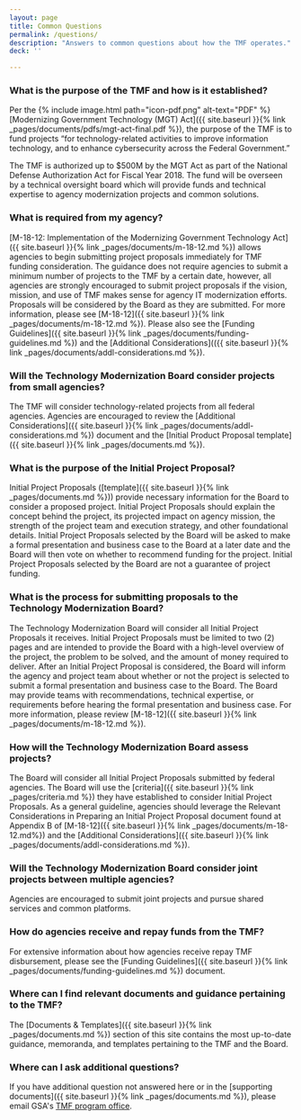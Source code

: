 ```yaml
---
layout: page
title: Common Questions
permalink: /questions/
description: "Answers to common questions about how the TMF operates."
deck: ''

---
```


### What is the purpose of the TMF and how is it established?
Per the {% include image.html path="icon-pdf.png" alt-text="PDF" %}[Modernizing Government Technology (MGT) Act]({{ site.baseurl }}{% link _pages/documents/pdfs/mgt-act-final.pdf %}), the purpose of the TMF is to fund projects “for technology-related activities to improve information technology, and to enhance cybersecurity across the Federal Government.”

The TMF is authorized up to $500M by the MGT Act as part of the National Defense Authorization Act for Fiscal Year 2018. The fund will be overseen by a technical oversight board which will provide funds and technical expertise to agency modernization projects and common solutions.

### What is required from my agency?
[M-18-12: Implementation of the Modernizing Government Technology Act]({{ site.baseurl }}{% link _pages/documents/m-18-12.md %}) allows agencies to begin submitting project proposals immediately for TMF funding consideration. The guidance does not require agencies to submit a minimum number of projects to the TMF by a certain date, however, all agencies are strongly encouraged to submit project proposals if the vision, mission, and use of TMF makes sense for agency IT modernization efforts. Proposals will be considered by the Board as they are submitted. For more information, please see [M-18-12]({{ site.baseurl }}{% link _pages/documents/m-18-12.md %}). Please also see the [Funding Guidelines]({{ site.baseurl }}{% link _pages/documents/funding-guidelines.md %}) and the [Additional Considerations](({{ site.baseurl }}{% link _pages/documents/addl-considerations.md %}).

### Will the Technology Modernization Board consider projects from small agencies?
The TMF will consider technology-related projects from all federal agencies. Agencies are encouraged to review the [Additional Considerations]({{ site.baseurl }}{% link _pages/documents/addl-considerations.md %}) document and the [Initial Product Proposal template]({{ site.baseurl }}{% link _pages/documents.md %}).

### What is the purpose of the Initial Project Proposal?
Initial Project Proposals ([template]({{ site.baseurl }}{% link _pages/documents.md %})) provide necessary information for the Board to consider a proposed project. Initial Project Proposals should explain the concept behind the project, its projected impact on agency mission, the strength of the project team and execution strategy, and other foundational details. Initial Project Proposals selected by the Board will be asked to make a formal presentation and business case to the Board at a later date and the Board will then vote on whether to recommend funding for the project. Initial Project Proposals selected by the Board are not a guarantee of project funding.

### What is the process for submitting proposals to the Technology Modernization Board?
The Technology Modernization Board will consider all Initial Project Proposals it receives. Initial Project Proposals must be limited to two (2) pages and are intended to provide the Board with a high-level overview of the project, the problem to be solved, and the amount of money required to deliver. After an Initial Project Proposal is considered, the Board will inform the agency and project team about whether or not the project is selected to submit a formal presentation and business case to the Board. The Board may provide teams with recommendations, technical expertise, or requirements before hearing the formal presentation and business case. For more information, please review [M-18-12]({{ site.baseurl }}{% link _pages/documents/m-18-12.md %}).

### How will the Technology Modernization Board assess projects?
The Board will consider all Initial Project Proposals submitted by federal agencies. The Board will use the [criteria]({{ site.baseurl }}{% link _pages/criteria.md %}) they have established to consider Initial Project Proposals. As a general guideline, agencies should leverage the Relevant Considerations in Preparing an Initial Project Proposal document found at Appendix B of [M-18-12]({{ site.baseurl }}{% link _pages/documents/m-18-12.md%}) and the [Additional Considerations]({{ site.baseurl }}{% link _pages/documents/addl-considerations.md %}).

### Will the Technology Modernization Board consider joint projects between multiple agencies?
Agencies are encouraged to submit joint projects and pursue shared services and common platforms.

### How do agencies receive and repay funds from the TMF?
For extensive information about how agencies receive repay TMF disbursement, please see the [Funding Guidelines]({{ site.baseurl }}{% link _pages/documents/funding-guidelines.md %}) document.

### Where can I find relevant documents and guidance pertaining to the TMF?
The [Documents & Templates]({{ site.baseurl }}{% link _pages/documents.md %}) section of this site contains the most up-to-date guidance, memoranda, and templates pertaining to the TMF and the Board.

### Where can I ask additional questions?
If you have additional question not answered here or in the [supporting documents]({{ site.baseurl }}{% link _pages/documents.md %}), please email GSA's [TMF program office](mailto:tmf@gsa.gov).

